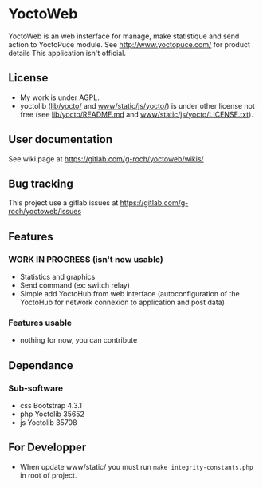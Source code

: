 # YoctoWeb

YoctoWeb is an web insterface for manage, make statistique and send action
to YoctoPuce module.
See http://www.yoctopuce.com/ for product details
This application isn't official.

## License
 - My work is under AGPL.
 - yoctolib ([lib/yocto/](lib/yocto/) and 
   [www/static/js/yocto/](www/static/js/yocto/)) is under other license not 
   free (see [lib/yocto/README.md](lib/yocto/README.md) and 
   [www/static/js/yocto/LICENSE.txt](www/static/js/yocto/LICENSE.txt)).

## User documentation
See wiki page at https://gitlab.com/g-roch/yoctoweb/wikis/

## Bug tracking
This project use a gitlab issues at https://gitlab.com/g-roch/yoctoweb/issues

## Features
### WORK IN PROGRESS (isn't now usable)
 - Statistics and graphics
 - Send command (ex: switch relay)
 - Simple add YoctoHub from web interface (autoconfiguration of the YoctoHub
     for network connexion to application and post data)
### Features usable
 - nothing for now, you can contribute

## Dependance
### Sub-software
 - css Bootstrap 4.3.1
 - php Yoctolib 35652
 - js Yoctolib 35708

## For Developper
 - When update www/static/ you must run `make integrity-constants.php` in root
   of project.
